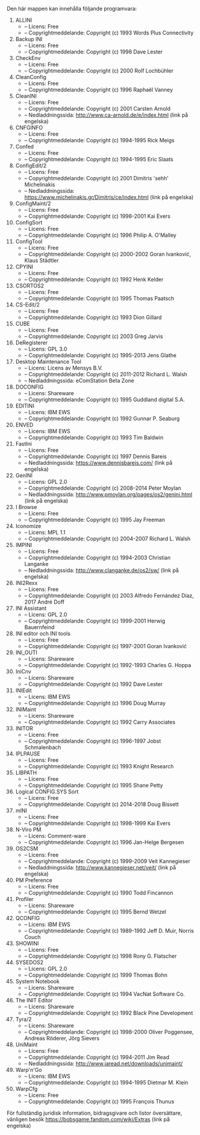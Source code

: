﻿Den här mappen kan innehålla följande programvara:

1. ALLINI
   - – Licens: Free
   - – Copyrightmeddelande: Copyright (c) 1993 Words Plus Connectivity
2. Backup INI
   - – Licens: Free
   - – Copyrightmeddelande: Copyright (c) 1998 Dave Lester
3. CheckEnv
   - – Licens: Free
   - – Copyrightmeddelande: Copyright (c) 2000 Rolf Lochbühler
4. CleanConfig
   - – Licens: Free
   - – Copyrightmeddelande: Copyright (c) 1996 Raphaël Vanney
5. CleanINI
   - – Licens: Free
   - – Copyrightmeddelande: Copyright (c) 2001 Carsten Arnold
   - – Nedladdningssida: http://www.ca-arnold.de/e/index.html (link på engelska)
6. CNFGINFO
   - – Licens: Free
   - – Copyrightmeddelande: Copyright (c) 1994-1995 Rick Meigs
7. Confed
   - – Licens: Free
   - – Copyrightmeddelande: Copyright (c) 1994-1995 Eric Slaats
8. ConfigEdit/2
   - – Licens: Free
   - – Copyrightmeddelande: Copyright (c) 2001 Dimitris 'sehh' Michelinakis
   - – Nedladdningssida: https://www.michelinakis.gr/Dimitris/ce/index.html (link på engelska)
9. ConfigMaint/2
   - – Licens: Free
   - – Copyrightmeddelande: Copyright (c) 1998-2001 Kai Evers
10. ConfigSort
    - – Licens: Free
    - – Copyrightmeddelande: Copyright (c) 1996 Philip A. O'Malley
11. ConfigTool
    - – Licens: Free
    - – Copyrightmeddelande: Copyright (c) 2000-2002 Goran Ivanković, Klaus Städtler
12. CPYINI
    - – Licens: Free
    - – Copyrightmeddelande: Copyright (c) 1992 Henk Kelder
13. CSORTOS2
    - – Licens: Free
    - – Copyrightmeddelande: Copyright (c) 1995 Thomas Paatsch
14. CS-Edit/2
    - – Licens: Free
    - – Copyrightmeddelande: Copyright (c) 1993 Dion Gillard
15. CUBE
    - – Licens: Free
    - – Copyrightmeddelande: Copyright (c) 2003 Greg Jarvis
16. DeRegisterer
    - – Licens: GPL 3.0
    - – Copyrightmeddelande: Copyright (c) 1995-2013 Jens Glathe
17. Desktop Maintenance Tool
    - – Licens: Licens av Mensys B.V.
    - – Copyrightmeddelande: Copyright (c) 2011-2012 Richard L. Walsh
    - – Nedladdningssida: eComStation Beta Zone
18. DOCONFIG
    - – Licens: Shareware
    - – Copyrightmeddelande: Copyright (c) 1995 Guddland digital S.A.
19. EDITINI
    - – Licens: IBM EWS
    - – Copyrightmeddelande: Copyright (c) 1992 Gunnar P. Seaburg
20. ENVED
    - – Licens: IBM EWS
    - – Copyrightmeddelande: Copyright (c) 1993 Tim Baldwin
21. FastIni
    - – Licens: Free
    - – Copyrightmeddelande: Copyright (c) 1997 Dennis Bareis
    - – Nedladdningssida: https://www.dennisbareis.com/ (link på engelska)
22. GenINI
    - – Licens: GPL 2.0
    - – Copyrightmeddelande: Copyright (c) 2008-2014 Peter Moylan
    - – Nedladdningssida: http://www.pmoylan.org/pages/os2/genini.html (link på engelska)
23. I Browse
    - – Licens: Free
    - – Copyrightmeddelande: Copyright (c) 1995 Jay Freeman
24. Iconomize
    - – Licens: MPL 1.1
    - – Copyrightmeddelande: Copyright (c) 2004-2007 Richard L. Walsh
25. IMPINI
    - – Licens: Free
    - – Copyrightmeddelande: Copyright (c) 1994-2003 Christian Langanke
    - – Nedladdningssida: http://www.clanganke.de/os2/sw/ (link på engelska)
26. INI2Rexx
    - – Licens: Free
    - – Copyrightmeddelande: Copyright (c) 2003 Alfredo Fernández Díaz, 2017 André Doff
27. INI Assistant
    - – Licens: GPL 2.0
    - – Copyrightmeddelande: Copyright (c) 1999-2001 Herwig Bauernfeind
28. INI editor och INI tools
    - – Licens: Free
    - – Copyrightmeddelande: Copyright (c) 1997-2001 Goran Ivanković
29. INI_OUTI
    - – Licens: Shareware
    - – Copyrightmeddelande: Copyright (c) 1992-1993 Charles G. Hoppa
30. IniCnv
    - – Licens: Shareware
    - – Copyrightmeddelande: Copyright (c) 1992 Dave Lester
31. INIEdit
    - – Licens: IBM EWS
    - – Copyrightmeddelande: Copyright (c) 1996 Doug Murray
32. INIMaint
    - – Licens: Shareware
    - – Copyrightmeddelande: Copyright (c) 1992 Carry Associates
33. INITOR
    - – Licens: Free
    - – Copyrightmeddelande: Copyright (c) 1996-1997 Jobst Schmalenbach
34. IPLPAUSE
    - – Licens: Free
    - – Copyrightmeddelande: Copyright (c) 1993 Knight Research
35. LIBPATH
    - – Licens: Free
    - – Copyrightmeddelande: Copyright (c) 1995 Shane Petty
36. Logical CONFIG.SYS Sort
    - – Licens: Free
    - – Copyrightmeddelande: Copyright (c) 2014-2018 Doug Bissett
37. mINI
    - – Licens: Free
    - – Copyrightmeddelande: Copyright (c) 1998-1999 Kai Evers
38. N-Viro PM
    - – Licens: Comment-ware
    - – Copyrightmeddelande: Copyright (c) 1996 Jan-Helge Bergesen
39. OS2CSM
    - – Licens: Free
    - – Copyrightmeddelande: Copyright (c) 1999-2009 Veit Kannegieser
    - – Nedladdningssida: http://www.kannegieser.net/veit/ (link på engelska)
40. PM Preference
    - – Licens: Free
    - – Copyrightmeddelande: Copyright (c) 1990 Todd Fincannon
41. Profiler
    - – Licens: Shareware
    - – Copyrightmeddelande: Copyright (c) 1995 Bernd Wetzel
42. QCONFIG
    - – Licens: IBM EWS
    - – Copyrightmeddelande: Copyright (c) 1989-1992 Jeff D. Muir, Norris Couch
43. SHOWINI
    - – Licens: Free
    - – Copyrightmeddelande: Copyright (c) 1998 Rony G. Flatscher
44. SYSEDOS2
    - – Licens: GPL 2.0
    - – Copyrightmeddelande: Copyright (c) 1999 Thomas Bohn
45. System Notebook
    - – Licens: Shareware
    - – Copyrightmeddelande: Copyright (c) 1994 VacNat Software Co.
46. The INIT Editor
    - – Licens: Shareware
    - – Copyrightmeddelande: Copyright (c) 1992 Black Pine Development
47. Tyra/2
    - – Licens: Shareware
    - – Copyrightmeddelande: Copyright (c) 1998-2000 Oliver Poggensee, Andreas Röderer, Jörg Sievers
48. UniMaint
    - – Licens: Free
    - – Copyrightmeddelande: Copyright (c) 1994-2011 Jim Read
    - – Nedladdningssida: http://www.jaread.net/downloads/unimaint/
49. Warp'n'Go
    - – Licens: IBM EWS
    - – Copyrightmeddelande: Copyright (c) 1994-1995 Dietmar M. Klein
50. WarpCfg
    - – Licens: Free
    - – Copyrightmeddelande: Copyright (c) 1995 François Thunus

För fullständig juridisk information, bidragsgivare och listor översättare, vänligen besök https://bobsgame.fandom.com/wiki/Extras (link på engelska)